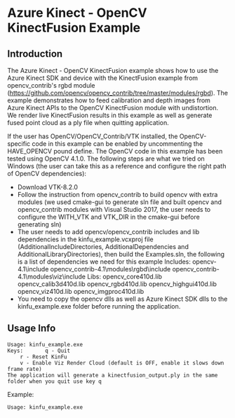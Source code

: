 # Azure Kinect - OpenCV KinectFusion Example

## Introduction

The Azure Kinect - OpenCV KinectFusion example shows how to use the Azure Kinect SDK and device with the KinectFusion example from opencv_contrib's rgbd module (https://github.com/opencv/opencv_contrib/tree/master/modules/rgbd). The example demonstrates how to feed calibration and depth images from Azure Kinect APIs to the OpenCV KinectFusion module with undistortion. We render live KinectFusion results in this example as well as generate fused point cloud as a ply file when quitting application.

If the user has OpenCV/OpenCV_Contrib/VTK installed, the OpenCV-specific code in this example can be enabled by uncommenting the HAVE_OPENCV pound define. The OpenCV code in this example has been tested using OpenCV 4.1.0. The following steps are what we tried on Windows (the user can take this as a reference and configure the right path of OpenCV dependencies):
- Download VTK-8.2.0
- Follow the instruction from opencv_contrib to build opencv with extra modules (we used cmake-gui to generate sln file and built opencv and opencv_contrib modules with Visual Studio 2017, the user needs to configure the WITH_VTK and VTK_DIR in the cmake-gui before generating sln)
- The user needs to add opencv/opencv_contrib includes and lib dependencies in the kinfu_example.vcxproj file (AdditionalIncludeDirectories, AdditionalDependencies and AdditionalLibraryDirectories), then build the Examples.sln, the following is a list of dependencies we need for this example
    Includes:
        opencv-4.1\include
        opencv_contrib-4.1\modules\rgbd\include
        opencv_contrib-4.1\modules\viz\include
    Libs:
        opencv_core410d.lib
        opencv_calib3d410d.lib
        opencv_rgbd410d.lib
        opencv_highgui410d.lib
        opencv_viz410d.lib
        opencv_imgproc410d.lib
- You need to copy the opencv dlls as well as Azure Kinect SDK dlls to the kinfu_example.exe folder before running the application.

## Usage Info

    Usage: kinfu_example.exe
    Keys:   	q - Quit
        r - Reset KinFu
        v - Enable Viz Render Cloud (default is OFF, enable it slows down frame rate)
    The application will generate a kinectfusion_output.ply in the same folder when you quit use key q

Example:

    Usage: kinfu_example.exe
